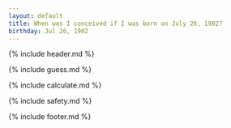 ```yaml
---
layout: default
title: When was I conceived if I was born on July 26, 1902?
birthday: Jul 26, 1902
---
```


{% include header.md %}

{% include guess.md %}

{% include calculate.md %}

{% include safety.md %}

{% include footer.md %}



